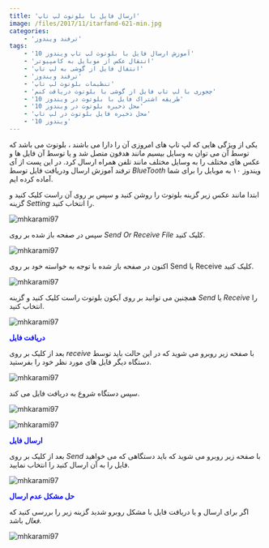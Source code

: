 ```yaml
---
title: 'ارسال فایل با بلوتوث لپ تاپ'
image: /files/2017/11/itarfand-621-min.jpg
categories:
    - 'ترفند ویندوز'
tags:
    - 'آموزش ارسال فایل با بلوتوث لپ تاپ ویندوز 10'
    - 'انتقال عکس از موبایل به کامپیوتر'
    - 'انتقال فایل از گوشی به لپ تاپ'
    - 'ترفند ویندوز'
    - 'تنظیمات بلوتوث لپ تاپ'
    - 'چجوری با لپ تاپ فایل از گوشی با بلوتوث دریافت کنم'
    - 'طریقه اشتراک فایل با بلوتوث در ویندوز 10'
    - 'محل ذخیره بلوتوث در ویندوز 10'
    - 'محل ذخیره فایل بلوتوث در لپ تاپ'
    - 'ویندوز 10'
---
```


یکی از ویژگی هایی که لپ تاپ های امروزی آن را دارا می باشند ، بلوتوث می باشد که توسط آن می توان به وسایل بیسیم مانند هدفون متصل شد و یا توسط آن فایل ها و عکس های مختلف را به وسایل مختلف مانند تلفن همراه ارسال کرد. در این پست از آی ترفند آموزش ارسال ودریافت فایل توسط *BlueTooth* ویندوز ۱۰ به موبایل را برای شما آماده کرده ایم.

ابتدا مانند عکس زیر گزینه بلوتوث را روشن کنید و سپس بر روی آن راست کلیک کنید و گزینه *Setting* را انتخاب کنید.

![mhkarami97](/files/2017/11/itarfand-627.jpg)  

سپس در صفحه باز شده بر روی *Send Or Receive File* کلیک کنید.

![mhkarami97](/files/2017/11/itarfand-616-min.jpg)  

اکنون در صفحه باز شده با توجه به خواسته خود بر روی Send یا Receive کلیک کنید.

![mhkarami97](/files/2017/11/itarfand-628.jpg)  

همچنین می توانید بر روی آیکون بلوتوث راست کلیک کنید و گزینه *Send* یا *Receive* را انتخاب کنید.

![mhkarami97](/files/2017/11/itarfand-617-min.jpg)  

<span style="color: #0000ff;">**دریافت فایل**</span>

بعد از کلیک بر روی *receive* با صفحه زیر روبرو می شوید که در این حالت باید توسط دستگاه دیگر فایل های مورد نظر خود را بفرستید.

![mhkarami97](/files/2017/11/itarfand-618-min.jpg)  

سپس دستگاه شروع به دریافت فایل می کند.

![mhkarami97](/files/2017/11/itarfand-619-min.jpg)  

![mhkarami97](/files/2017/11/itarfand-620-min.jpg)  

<span style="color: #0000ff;">**ارسال فایل**</span>

بعد از کلیک بر روی *Send* با صفحه زیر روبرو می شوید که باید دستگاهی که می خواهید فایل را به آن ارسال کنید را انتخاب نمایید.

![mhkarami97](/files/2017/11/itarfand-629.jpg)  

<span style="color: #0000ff;">**حل مشکل عدم ارسال**</span>

اگر برای ارسال و یا دریافت فایل با مشکل روبرو شدید گزینه زیر را بررسی کنید که *فعال* باشد.

![mhkarami97](/files/2017/11/itarfand-630.jpg)  